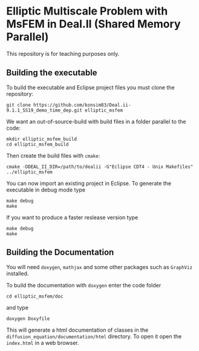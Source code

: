 # Elliptic Multiscale Problem with MsFEM in Deal.II (Shared Memory Parallel)

This repository is for teaching purposes only.

## Building the executable

To build the executable and Eclipse project files you must clone the repository:

```
git clone https://github.com/konsim83/Deal.ii-9.1.1_SS19_demo_time_dep.git elliptic_msfem
```
We want an out-of-source-build with build files in a folder parallel to the code:

```
mkdir elliptic_msfem_build
cd elliptic_msfem_build
```
Then create the build files with `cmake`:

```
cmake -DDEAL_II_DIR=/path/to/dealii -G"Eclipse CDT4 - Unix Makefiles" ../elliptic_msfem
```
You can now import an existing project in Eclipse. To generate the executable in debug mode type

```
make debug
make
```
If you want to produce a faster reslease version type

```
make debug
make
```

## Building the Documentation

You will need `doxygen`, `mathjax` and some other packages such as `GraphViz` installed.

To build the documentation with `doxygen` enter the code folder

```
cd elliptic_msfem/doc
```
and type

```
doxygen Doxyfile
```
This will generate a html documentation of classes in the `diffusion_equation/documentation/html` directory.
To open it open the `index.html` in a web browser.
